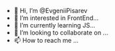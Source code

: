 - 👋 Hi, I’m @EvgeniiPisarev
- 👀 I’m interested in FrontEnd...
- 🌱 I’m currently learning JS...
- 💞️ I’m looking to collaborate on ...
- 📫 How to reach me ...

<!---
EvgeniiPisarev/EvgeniiPisarev is a ✨ special ✨ repository because its `README.md` (this file) appears on your GitHub profile.
You can click the Preview link to take a look at your changes.
--->
